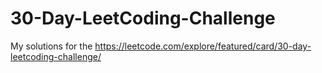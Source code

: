 # 30-Day-LeetCoding-Challenge
My solutions for the https://leetcode.com/explore/featured/card/30-day-leetcoding-challenge/ 
